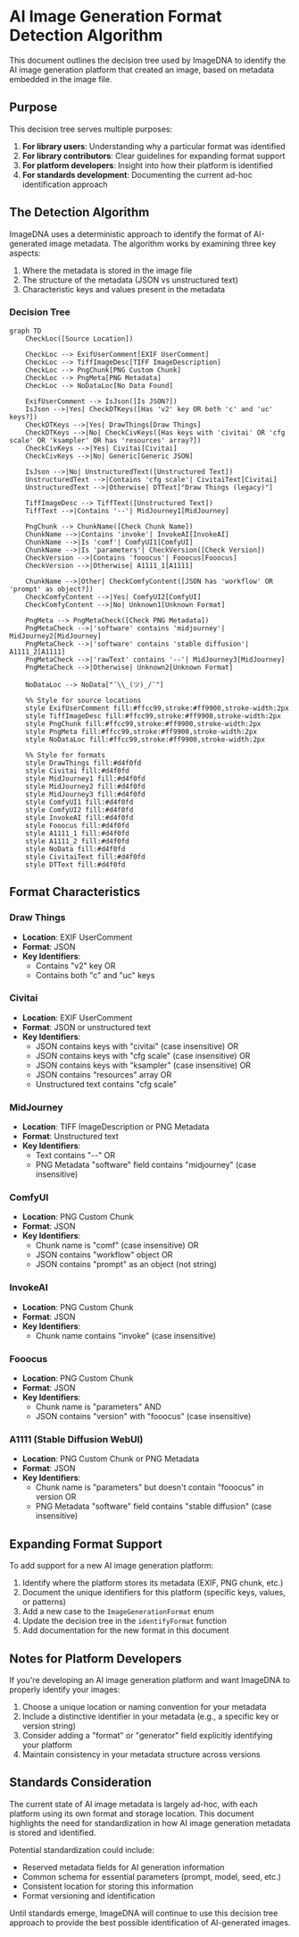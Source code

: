 # AI Image Generation Format Detection Algorithm

This document outlines the decision tree used by ImageDNA to identify the AI image generation platform that created an image, based on metadata embedded in the image file.

## Purpose

This decision tree serves multiple purposes:

1. **For library users**: Understanding why a particular format was identified
2. **For library contributors**: Clear guidelines for expanding format support
3. **For platform developers**: Insight into how their platform is identified
4. **For standards development**: Documenting the current ad-hoc identification approach

## The Detection Algorithm

ImageDNA uses a deterministic approach to identify the format of AI-generated image metadata. The algorithm works by examining three key aspects:

1. Where the metadata is stored in the image file
2. The structure of the metadata (JSON vs unstructured text)
3. Characteristic keys and values present in the metadata

### Decision Tree

```mermaid
graph TD
    CheckLoc([Source Location])
    
    CheckLoc --> ExifUserComment[EXIF UserComment]
    CheckLoc --> TiffImageDesc[TIFF ImageDescription]
    CheckLoc --> PngChunk[PNG Custom Chunk]
    CheckLoc --> PngMeta[PNG Metadata]
    CheckLoc --> NoDataLoc[No Data Found]
    
    ExifUserComment --> IsJson([Is JSON?])
    IsJson -->|Yes| CheckDTKeys([Has 'v2' key OR both 'c' and 'uc' keys?])
    CheckDTKeys -->|Yes| DrawThings[Draw Things]
    CheckDTKeys -->|No| CheckCivKeys([Has keys with 'civitai' OR 'cfg scale' OR 'ksampler' OR has 'resources' array?])
    CheckCivKeys -->|Yes| Civitai[Civitai]
    CheckCivKeys -->|No| Generic[Generic JSON]
    
    IsJson -->|No| UnstructuredText([Unstructured Text])
    UnstructuredText -->|Contains 'cfg scale'| CivitaiText[Civitai]
    UnstructuredText -->|Otherwise| DTText["Draw Things (legacy)"]
    
    TiffImageDesc --> TiffText([Unstructured Text])
    TiffText -->|Contains '--'| MidJourney1[MidJourney]
    
    PngChunk --> ChunkName([Check Chunk Name])
    ChunkName -->|Contains 'invoke'| InvokeAI[InvokeAI]
    ChunkName -->|Is 'comf'| ComfyUI1[ComfyUI]
    ChunkName -->|Is 'parameters'| CheckVersion([Check Version])
    CheckVersion -->|Contains 'fooocus'| Fooocus[Fooocus]
    CheckVersion -->|Otherwise| A1111_1[A1111]
    
    ChunkName -->|Other| CheckComfyContent([JSON has 'workflow' OR 'prompt' as object?])
    CheckComfyContent -->|Yes| ComfyUI2[ComfyUI]
    CheckComfyContent -->|No| Unknown1[Unknown Format]
    
    PngMeta --> PngMetaCheck([Check PNG Metadata])
    PngMetaCheck -->|'software' contains 'midjourney'| MidJourney2[MidJourney]
    PngMetaCheck -->|'software' contains 'stable diffusion'| A1111_2[A1111]
    PngMetaCheck -->|'rawText' contains '--'| MidJourney3[MidJourney]
    PngMetaCheck -->|Otherwise| Unknown2[Unknown Format]
    
    NoDataLoc --> NoData["¯\\_(ツ)_/¯"]
    
    %% Style for source locations
    style ExifUserComment fill:#ffcc99,stroke:#ff9900,stroke-width:2px
    style TiffImageDesc fill:#ffcc99,stroke:#ff9900,stroke-width:2px
    style PngChunk fill:#ffcc99,stroke:#ff9900,stroke-width:2px
    style PngMeta fill:#ffcc99,stroke:#ff9900,stroke-width:2px
    style NoDataLoc fill:#ffcc99,stroke:#ff9900,stroke-width:2px
    
    %% Style for formats
    style DrawThings fill:#d4f0fd
    style Civitai fill:#d4f0fd
    style MidJourney1 fill:#d4f0fd
    style MidJourney2 fill:#d4f0fd
    style MidJourney3 fill:#d4f0fd
    style ComfyUI1 fill:#d4f0fd
    style ComfyUI2 fill:#d4f0fd
    style InvokeAI fill:#d4f0fd
    style Fooocus fill:#d4f0fd
    style A1111_1 fill:#d4f0fd
    style A1111_2 fill:#d4f0fd
    style NoData fill:#d4f0fd
    style CivitaiText fill:#d4f0fd
    style DTText fill:#d4f0fd
```    
## Format Characteristics

### Draw Things
- **Location**: EXIF UserComment
- **Format**: JSON
- **Key Identifiers**: 
  - Contains "v2" key OR
  - Contains both "c" and "uc" keys

### Civitai
- **Location**: EXIF UserComment
- **Format**: JSON or unstructured text
- **Key Identifiers**:
  - JSON contains keys with "civitai" (case insensitive) OR
  - JSON contains keys with "cfg scale" (case insensitive) OR
  - JSON contains keys with "ksampler" (case insensitive) OR
  - JSON contains "resources" array OR
  - Unstructured text contains "cfg scale"

### MidJourney
- **Location**: TIFF ImageDescription or PNG Metadata
- **Format**: Unstructured text
- **Key Identifiers**:
  - Text contains "--" OR
  - PNG Metadata "software" field contains "midjourney" (case insensitive)

### ComfyUI
- **Location**: PNG Custom Chunk
- **Format**: JSON
- **Key Identifiers**:
  - Chunk name is "comf" (case insensitive) OR
  - JSON contains "workflow" object OR
  - JSON contains "prompt" as an object (not string)

### InvokeAI
- **Location**: PNG Custom Chunk
- **Format**: JSON
- **Key Identifiers**:
  - Chunk name contains "invoke" (case insensitive)

### Fooocus
- **Location**: PNG Custom Chunk
- **Format**: JSON
- **Key Identifiers**:
  - Chunk name is "parameters" AND
  - JSON contains "version" with "fooocus" (case insensitive)

### A1111 (Stable Diffusion WebUI)
- **Location**: PNG Custom Chunk or PNG Metadata
- **Format**: JSON
- **Key Identifiers**:
  - Chunk name is "parameters" but doesn't contain "fooocus" in version OR
  - PNG Metadata "software" field contains "stable diffusion" (case insensitive)

## Expanding Format Support

To add support for a new AI image generation platform:

1. Identify where the platform stores its metadata (EXIF, PNG chunk, etc.)
2. Document the unique identifiers for this platform (specific keys, values, or patterns)
3. Add a new case to the `ImageGenerationFormat` enum
4. Update the decision tree in the `identifyFormat` function
5. Add documentation for the new format in this document

## Notes for Platform Developers

If you're developing an AI image generation platform and want ImageDNA to properly identify your images:

1. Choose a unique location or naming convention for your metadata
2. Include a distinctive identifier in your metadata (e.g., a specific key or version string)
3. Consider adding a "format" or "generator" field explicitly identifying your platform
4. Maintain consistency in your metadata structure across versions

## Standards Consideration

The current state of AI image metadata is largely ad-hoc, with each platform using its own format and storage location. This document highlights the need for standardization in how AI image generation metadata is stored and identified.

Potential standardization could include:
- Reserved metadata fields for AI generation information
- Common schema for essential parameters (prompt, model, seed, etc.)
- Consistent location for storing this information
- Format versioning and identification

Until standards emerge, ImageDNA will continue to use this decision tree approach to provide the best possible identification of AI-generated images.
